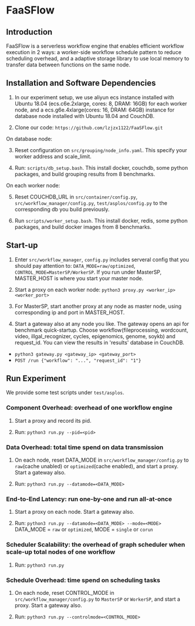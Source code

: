 # FaaSFlow

## Introduction

FaaSFlow is a serverless workflow engine that enables efficient workflow execution in 2 ways: a worker-side workflow schedule pattern to reduce scheduling overhead, and a adaptive storage library to use local memory to transfer data between functions on the same node.

## Installation and Software Dependencies

1. In our experiment setup, we use aliyun ecs instance installed with Ubuntu 18.04 (ecs.c6e.2xlarge, cores: 8, DRAM: 16GB) for each worker node, and a ecs.g6e.4xlarge(cores: 16, DRAM: 64GB) instance for database node installed with Ubuntu 18.04 and CouchDB.

2. Clone our code: `https://github.com/lzjzx1122/FaaSFlow.git`

On database node:

3. Reset configuration on `src/grouping/node_info.yaml`. This specify your worker address and scale_limit.

4. Run: `scripts/db_setup.bash`. This install docker, couchdb, some python packages, and build grouping results from 8 benchmarks.

On each worker node:

5. Reset COUCHDB_URL in `src/container/config.py`, `src/workflow_manager/config.py`, `test/asplos/config.py` to the corresponding db you build previously.

6. Run `scripts/worker_setup.bash`. This install docker, redis, some python packages, and build docker images from 8 benchmarks.

## Start-up

1. Enter `src/workflow_manager`, `config.py` includes serveral config that you should pay attention to: `DATA_MODE=raw/optimized`, `CONTROL_MODE=MasterSP/WorkerSP`. If you run under MasterSP, MASTER_HOST is where you start your master node.

2. Start a proxy on each worker node: `python3 proxy.py <worker_ip> <worker_port> `

3. For MasterSP, start another proxy at any node as master node, using corresponding ip and port in MASTER_HOST.

4. Start a gateway also at any node you like. The gateway opens an api for benchmark quick-startup. Choose workflow(fileprocessing, wordcount, video, illgal_recognizer, cycles, epigenomics, genome, soykb) and request_id. You can view the results in 'results' database in CouchDB. 

- ` python3 gateway.py <gateway_ip> <gateway_port> `
- ` POST /run {"workflow": "...", "request_id": "1"} `

## Run Experiment

We provide some test scripts under `test/asplos`.

### Component Overhead: overhead of one workflow engine

1. Start a proxy and record its pid.

2. Run: `python3 run.py --pid=<pid>`

### Data Overhead: total time spend on data transmission

1. On each node, reset DATA_MODE in `src/workflow_manager/config.py` to `raw`(cache unabled) or `optimized`(cache enabled), and start a proxy. Start a gateway also.

2. Run: `python3 run.py --datamode=<DATA_MODE>`

### End-to-End Latency: run one-by-one and run all-at-once

1. Start a proxy on each node. Start a gateway also.

2. Run: `python3 run.py --datamode=<DATA_MODE> --mode=<MODE>` DATA_MODE = `raw` or `optimized`, MODE = `single` or `corun`

### Scheduler Scalability: the overhead of graph scheduler when scale-up total nodes of one workflow

1. Run: `python3 run.py`

### Schedule Overhead: time spend on scheduling tasks

1. On each node, reset CONTROL_MODE in `src/workflow_manager/config.py` to `MasterSP` or `WorkerSP`, and start a proxy. Start a gateway also.

2. Run: `python3 run.py --controlmode=<CONTROL_MODE>`